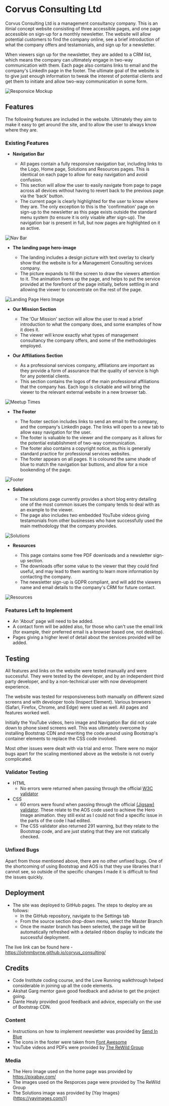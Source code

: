 # Corvus Consulting Ltd

Corvus Consulting Ltd is a management consultancy company. This is an itinial concept website consisting of three accessible pages, and one page accessible on sign-up for a monthly newsletter. The website will allow potential customers to find the company online, see a brief introduction of what the company offers and testamonials, and sign up for a newsletter.

When viewers sign up for the newsletter, they are added to a CRM list, which means the company can ultimately engage in two-way communication with them.  Each page also contains links to email and the company's LinkedIn page in the footer.  The ultimate goal of the website is to give just enough information to tweak the interest of potential clients and get them to initiate and allow two-way communication in some form. 

![Responsice Mockup](assets/media/mockup.png)

## Features 

The following features are included in the website.  Ultimately they aim to make it easy to get around the site, and to allow the user to always know where they are.

### Existing Features

- __Navigation Bar__

  - All pages contain a fully responsive navigation bar, including links to the Logo, Home page, Solutions and Resources pages. This is identical on each page to allow for easy navigation and avoid confusion.
  - This section will allow the user to easily navigate from page to page across all devices without having to revert back to the previous page via the ‘back’ button. 
  - The current page is clearly highlighted for the user to know where they are. The only exception to this is the 'confirmation' page on sign-up to the newsletter as this page exists outside the standard menu system (to ensure it is only visable after sign-up).  The navigation bar is present in full, but now pages are highlighted on it as active.

![Nav Bar](assets/media/navbar.png)

- __The landing page hero-image__

  - The landing includes a design picture with text overlay to clearly show that the website is for a Management Consulting services company. 
  - The picture expands to fill the screen to draw the viewers attention to it. The animation livens up the page, and helps to put the service provided at the forefront of the page initially, before settling in and allowing the viewer to concentrate on the rest of the page.

![Landing Page Hero Image](assets/media/hero_image.jpg)

- __Our Mission Section__

  - The 'Our Mission' section will allow the user to read a brief introduction to what the company does, and some examples of how it does it. 
  - The viewer will know exactly what types of management consultancy the company offers, and some of the methodologies employed.

- __Our Affiliations Section__

  - As a professional services company, affiliations are important as they provide a form of assurance that the quality of service is high for any potential clients. 
  - This section contains the logos of the main professional affiliations that the company has.  Each logo is clickable and will bring the viewer to the relevant external website in a new browser tab. 

![Meetup Times](assets/media/affiliations.png)

- __The Footer__ 

  - The footer section includes links to send an email to the company, and the company's LinkedIn page. The links will open to a new tab to allow easy navigation for the user. 
  - The footer is valuable to the viewer and the company as it allows for the potential establishment of two-way communication.
  - The footer also contains a copyright notice, as this is generally standard practice for professional services websites.
  - The footer appears on all pages. It is coloured the same shade of blue to match the navigation bar buttons, and allow for a nice bookending of the page.

![Footer](assets/media/footer.png)

- __Solutions__

  - The solutions page currently provides a short blog entry detailing one of the most common issues the company tends to deal with as an example to the viewer. 
  - The page also includes two embedded YouTube videos giving testamonials from other businesses who have successfully used the main methodology that the company provides. 

![Solutions](assets/media/solutions.png)

- __Resources__

  - This page contains some free PDF downloads and a newsletter sign-up section.
  - The downloads offer some value to the viewer that they could find useful, and may lead to them wanting to learn more information by contacting the company.
  - The newsletter sign-up is GDPR compliant, and will add the viewers name and email details to the company's CRM for future contact. 

![Resources](assets/media/resources.png)

### Features Left to Implement

- An 'About' page will need to be added.
- A contact form will be added also, for those who can't use the email link (for example, their preferred email is a browser based one, not desktop).
- Pages giving a higher level of detail about the services provided will be added.

## Testing 

All features and links on the website were tested manually and were successful. They were tested by the developer, and by an independent third party developer, and by a non-technical user with now development experience.

The website was tested for responsiveness both manually on different sized screens and with developer tools (Inspect Element). Various browsers (Safari, Firefox, Chrome, and Edge) were used as well.  All pages and features worked well.

Initially the YouTube videos, hero image and Navigation Bar did not scale down to phone sixed screens well. This was ultimately overcome by installing Bootstrap CDN and rewriting the code around using Bootstrap's container elements to replace the CSS code involved.

Most other issues were dealt with via trial and error.  There were no major bugs apart for the scaling mentioned above as the website is not overly complicated.

### Validator Testing 

- HTML
  - No errors were returned when passing through the official [W3C validator](https://validator.w3.org/nu/?doc=https%3A%2F%2Fjohnmbyrne.github.io%2Fcorvus_consulting%2F)
- CSS
  - 60 errors were found when passing through the official [(Jigsaw) validator](https://jigsaw.w3.org/css-validator/validator?uri=https%3A%2F%2Fjohnmbyrne.github.io%2Fcorvus_consulting%2F&profile=css3svg&usermedium=all&warning=1&vextwarning=&lang=en#css). These relate to the AOS code used to achieve the Hero Image animation. they still exist as I could not find a specific issue in the parts of the code I had edited.
  - The CSS validator also returned 291 warning, but they relate to the Bootstrap code, and are just stating that they are not statically checked.

### Unfixed Bugs

Apart from those mentioned above, there are no other unfixed bugs. One of the shortcoming of using Bootstrap and AOS is that they use libraries that I cannot see, so outside of the specific changes I made it is difficult to find the issues quickly. 

## Deployment

- The site was deployed to GitHub pages. The steps to deploy are as follows: 
  - In the GitHub repository, navigate to the Settings tab 
  - From the source section drop-down menu, select the Master Branch
  - Once the master branch has been selected, the page will be automatically refreshed with a detailed ribbon display to indicate the successful deployment. 

The live link can be found here - https://johnmbyrne.github.io/corvus_consulting/ 

## Credits 

- Code Institute coding course, and the Love Running walkthrough helped considerable in joining up all the code elements.
- Akshat Garg mentor gave good feedback and advise to get the project going.
- Dante Healy provided good feedback and advice, especially on the use of Bootstrap CDN.

### Content 

- Instructions on how to implement newsletter was provided by [Send In Blue](https://www.sendinblue.com/)
- The icons in the footer were taken from [Font Awesome](https://fontawesome.com/)
- YouTube videos and PDFs were provided by [The ReWild Group](https://www.rewildgroup.com/)

### Media

- The Hero Image used on the home page was provided by https://pixabay.com/
- The images used on the Resporces page were provided by The ReWild Group
- The Solutions image was provided by [Yay Images}(https://yayimages.com/)]

